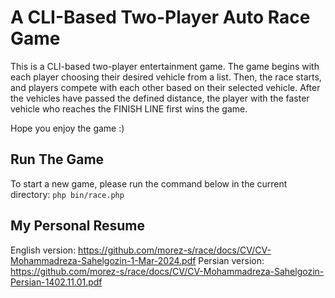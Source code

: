A CLI-Based Two-Player Auto Race Game
=====================================

This is a CLI-based two-player entertainment game. The game begins with each player choosing their desired vehicle from a list. Then, the race starts, and players compete with each other based on their selected vehicle. After the vehicles have passed the defined distance, the player with the faster vehicle who reaches the FINISH LINE first wins the game.

Hope you enjoy the game :)

Run The Game
------------

To start a new game, please run the command below in the current directory:
`php bin/race.php`

My Personal Resume
------------

English version: https://github.com/morez-s/race/docs/CV/CV-Mohammadreza-Sahelgozin-1-Mar-2024.pdf
Persian version: https://github.com/morez-s/race/docs/CV/CV-Mohammadreza-Sahelgozin-Persian-1402.11.01.pdf
